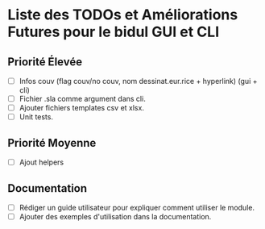 # Liste des TODOs et Améliorations Futures pour le bidul GUI et CLI

## Priorité Élevée
- [ ] Infos couv (flag couv/no couv, nom dessinat.eur.rice + hyperlink) (gui + cli)
- [ ] Fichier .sla comme argument dans cli.
- [ ] Ajouter fichiers templates csv et xlsx.
- [ ] Unit tests.

## Priorité Moyenne
- [ ] Ajout helpers

## Documentation
- [ ] Rédiger un guide utilisateur pour expliquer comment utiliser le module.
- [ ] Ajouter des exemples d'utilisation dans la documentation.